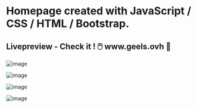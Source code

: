 <h1> Homepage created with JavaScript / CSS / HTML / Bootstrap. </h1>

<h2>  Livepreview -  Check it ! 🖱️ www.geels.ovh 🔗 </h2>

![image](https://github.com/Pszkudlarek07/HomePage/assets/143716328/e94cfc58-b1f9-4dea-9e4e-e46759ef54bc)

![image](https://github.com/Pszkudlarek07/HomePage/assets/143716328/c5880b6c-ab95-41f0-8176-a959e6e8954f)

![image](https://github.com/Pszkudlarek07/HomePage/assets/143716328/6a4167e6-f108-4c7c-8fbf-023590ce4148)

![image](https://github.com/Pszkudlarek07/HomePage/assets/143716328/1f5b20c8-6e03-4b75-b125-fcffede9f362)
